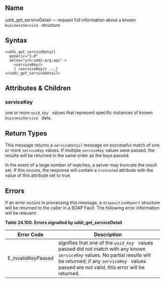 <div id="me_uddi_get_servicedetail" class="refentry">

<div class="titlepage">

</div>

<div class="refnamediv">

## Name

uddi_get_serviceDetail — request full information about a known
*`businessService `* structure

</div>

<div id="syntax_uddi_get_servicedetail_01" class="refsect1">

## Syntax

``` screen
<uddi_get_serviceDetail
  generic="1.0"
  xmlns="urn:uddi-org:api" >
    <serviceKey/>
    [ <serviceKey/> ...]
</uddi_get_serviceDetail>
```

</div>

<div id="params_uddi_get_servicedetail_01" class="refsect1">

## Attributes & Children

<div id="id115374" class="refsect2">

### serviceKey

one or more *`uuid_key `* values that represent specific instances of
known *`businessService `* data.

</div>

</div>

<div id="ret_uddi_get_servicedetail_01" class="refsect1">

## Return Types

This message returns a *`serviceDetail`* message on successful match of
one or more *`serviceKey`* values. If multiple *`serviceKey`* values
were passed, the results will be returned in the same order as the keys
passed.

In the event of a large number of matches, a server may truncate the
result set. If this occurs, the response will contain a *`truncated`*
attribute with the value of this attribute set to true.

</div>

<div id="errors_uddi_get_servicedetail_01" class="refsect1">

## Errors

If an error occurs in processing this message, a *`dispositionReport`*
structure will be returned to the caller in a SOAP Fault. The following
error information will be relevant:

<div id="id115391" class="table">

**Table 24.100. Errors signalled by uddi_get_serviceDetail**

<div class="table-contents">

| Error Code                                         | Description                                                                                                                                                                                                                     |
|----------------------------------------------------|---------------------------------------------------------------------------------------------------------------------------------------------------------------------------------------------------------------------------------|
| <span class="errorcode">E_invalidKeyPassed </span> | signifies that one of the *`uuid_key `* values passed did not match with any known *`serviceKey`* values. No partial results will be returned; if any *`serviceKey `* values passed are not valid, this error will be returned. |

</div>

</div>

  

</div>

</div>
